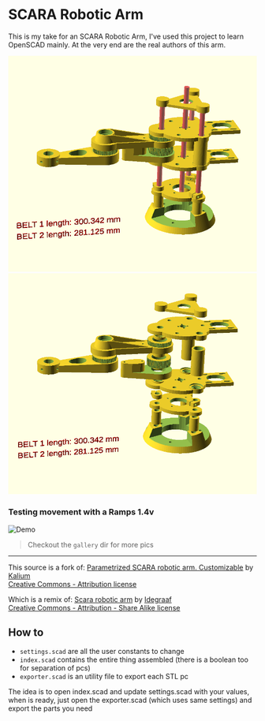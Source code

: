 # SCARA Robotic Arm

This is my take for an SCARA Robotic Arm, I've used this project to learn OpenSCAD mainly. At the very end are the real authors of this arm.

![Assembled](assembled.png)
![Disassembled](disassembled.png)

### Testing movement with a Ramps 1.4v
![Demo](gallery/20190916_115918.gif)  

> Checkout the `gallery` dir for more pics 
--- 

This source is a fork of:
[Parametrized SCARA robotic arm. Customizable](http://www.thingiverse.com/thing:3207936) by [Kalium](https://www.thingiverse.com/Kalium/about)  
[Creative Commons - Attribution license](http://creativecommons.org/licenses/by/3.0/)

Which is a remix of:
[Scara robotic arm](http://www.thingiverse.com/thing:1241491) by [Idegraaf](https://www.thingiverse.com/Idegraaf/about)  
[Creative Commons - Attribution - Share Alike license](http://creativecommons.org/licenses/by-sa/3.0/)

## How to
* `settings.scad` are all the user constants to change
* `index.scad` contains the entire thing assembled (there is a boolean too for separation of pcs)
* `exporter.scad` is an utility file to export each STL pc

The idea is to open index.scad and update settings.scad with your values, when is ready, just open the exporter.scad (which uses same settings) and export the parts you need
